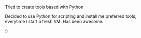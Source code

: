 Tried to create tools based with Python

Decided to use Python for scripting and install me preferred tools, everytime I start a fresh VM.
Has been awesome.

:)
